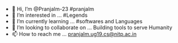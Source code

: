 - 👋 Hi, I’m @Pranjalm-23   #pranjalm
- 👀 I’m interested in ...  #Legends
- 🌱 I’m currently learning ...  #softwares and Languages
- 💞️ I’m looking to collaborate on ...  Building tools to serve Humanity
- 📫 How to reach me ...  pranjalm.ug19.cs@nitp.ac.in

<!---
Pranjalm-23/Pranjalm-23 is a ✨ special ✨ repository because its `README.md` (this file) appears on your GitHub profile.
You can click the Preview link to take a look at your changes.
--->
